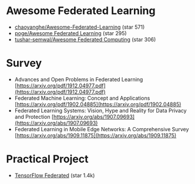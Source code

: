 # Awesome Federated Learning

- [chaoyanghe/Awesome-Federated-Learning](https://github.com/chaoyanghe/Awesome-Federated-Learning) (star 571)
- [poge/Awesome Federated Learning](https://github.com/poga/awesome-federated-learning) (star 295)
- [tushar-semwal/Awesome Federated Computing](https://github.com/tushar-semwal/awesome-federated-computing) (star 306)

# Survey

- Advances and Open Problems in Federated Learning [https://arxiv.org/pdf/1912.04977.pdf](https://arxiv.org/pdf/1912.04977.pdf)
- Federated Machine Learning: Concept and Applications [https://arxiv.org/pdf/1902.04885](https://arxiv.org/pdf/1902.04885)
- Federated Learning Systems: Vision, Hype and Reality for Data Privacy and Protection [https://arxiv.org/abs/1907.09693](https://arxiv.org/abs/1907.09693)
- Federated Learning in Mobile Edge Networks: A Comprehensive Survey [https://arxiv.org/abs/1909.11875](https://arxiv.org/abs/1909.11875)

# Practical Project

- [TensorFlow Federated](https://github.com/tensorflow/federated) (star 1.4k)